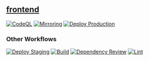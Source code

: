 ## [frontend](https://github.com/flyboat-org/frontend)
[![CodeQL](https://github.com/flyboat-org/frontend/actions/workflows/codeql.yml/badge.svg)](https://github.com/flyboat-org/frontend/actions/workflows/codeql.yml) [![Mirroring](https://github.com/flyboat-org/frontend/actions/workflows/mirroring.yml/badge.svg)](https://github.com/flyboat-org/frontend/actions/workflows/mirroring.yml) [![Deploy Production](https://github.com/flyboat-org/frontend/actions/workflows/deploy-main.yml/badge.svg)](https://github.com/flyboat-org/frontend/actions/workflows/deploy-main.yml) 

### Other Workflows
[![Deploy Staging](https://github.com/flyboat-org/frontend/actions/workflows/deploy-not-main.yml/badge.svg)](https://github.com/flyboat-org/frontend/actions/workflows/deploy-not-main.yml) [![Build](https://github.com/flyboat-org/frontend/actions/workflows/build.yml/badge.svg)](https://github.com/flyboat-org/frontend/actions/workflows/build.yml) [![Dependency Review](https://github.com/flyboat-org/frontend/actions/workflows/dependency-review.yml/badge.svg)](https://github.com/flyboat-org/frontend/actions/workflows/dependency-review.yml) [![Lint](https://github.com/flyboat-org/frontend/actions/workflows/lint.yml/badge.svg)](https://github.com/flyboat-org/frontend/actions/workflows/lint.yml) 

